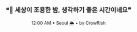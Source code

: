 <div align="center">

<br>

<h3>❝🌙 세상이 조용한 밤, 생각하기 좋은 시간이네요❞</h3>

<sub>12:00 AM • Seoul 🌦️ • by CrowRish</sub>

<br>

</div>